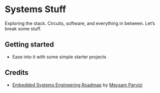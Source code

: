 # Systems Stuff

Exploring the stack. Circuits, software, and everything in between. Let’s break some stuff.

## Getting started

- Ease into it with some simple starter projects

## Credits

- [Embedded Systems Engineering Roadmap](https://github.com/m3y54m/Embedded-Engineering-Roadmap) by [Meysam Parvizi](https://github.com/m3y54m)
